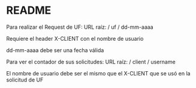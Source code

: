 # README

Para realizar el Request de UF: URL raíz: / uf / dd-mm-aaaa

Requiere el header X-CLIENT con el nombre de usuario

dd-mm-aaaa debe ser una fecha válida

Para ver el contador de sus solicitudes: URL raíz: / client / username

El nombre de usuario debe ser el mismo que el X-CLIENT que se usó en la solicitud de UF

